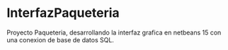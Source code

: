# InterfazPaqueteria
Proyecto Paqueteria, desarrollando la interfaz grafica en netbeans 15 con una conexion de base de datos SQL.
